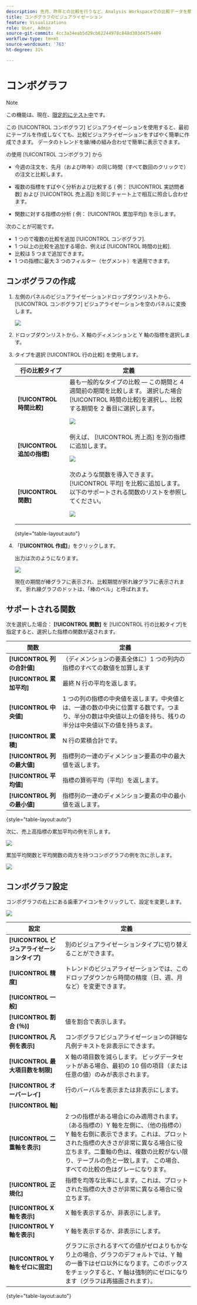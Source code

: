 ```yaml
---
description: 先月、昨年との比較を行うなど、Analysis Workspaceでの比較データを簡単に視覚化できます。
title: コンボグラフのビジュアライゼーション
feature: Visualizations
role: User, Admin
source-git-commit: 4cc3a34eab5d29cb62244978c848d303d4754409
workflow-type: tm+mt
source-wordcount: '763'
ht-degree: 31%

---
```



# コンボグラフ

>[!NOTE]
>
>この機能は、現在、[限定的にテスト中](/help/release-notes/releases.md)です。

この [!UICONTROL コンボグラフ] ビジュアライゼーションを使用すると、最初にテーブルを作成しなくても、比較ビジュアライゼーションをすばやく簡単に作成できます。 データのトレンドを線/棒の組み合わせで簡単に表示できます。

の使用 [!UICONTROL コンボグラフ] から

* 今週の注文を、先月（および昨年）の同じ時間（すべて数回のクリックで）の注文と比較します。

* 複数の指標をすばやく分析および比較する ( 例： [!UICONTROL 実訪問者数] および [!UICONTROL 売上高]) を同じチャート上で相互に照合し合わせます。

* 関数に対する指標の分析 ( 例： [!UICONTROL 累加平均]) を示します。

次のことが可能です。

* 1 つので複数の比較を追加 [!UICONTROL コンボグラフ].
* 1 つ以上の比較を追加する場合、例えば [!UICONTROL 時間の比較].
* 比較は 5 つまで追加できます。
* 1 つの指標に最大 3 つのフィルター（セグメント）を適用できます。

## コンボグラフの作成

1. 左側のパネルのビジュアライゼーションドロップダウンリストから、 [!UICONTROL コンボグラフ] ビジュアライゼーションを空のパネルに変換します。

   ![](assets/combo-chart-build.png)

1. ドロップダウンリストから、X 軸のディメンションと Y 軸の指標を選択します。

1. タイプを選択 [!UICONTROL 行の比較] を使用します。

   | 行の比較タイプ | 定義 |
   | --- | --- |
   | **[!UICONTROL 時間比較]** | 最も一般的なタイプの比較 — この期間と 4 週間前の期間を比較します。 選択した場合 [!UICONTROL 時間の比較]を選択し、比較する期間を 2 番目に選択します。<p>![](assets/combo-time-period.png) |
   | **[!UICONTROL 追加の指標]** | 例えば、 [!UICONTROL 売上高] を別の指標に追加します。<p>![](assets/combo-2metrics.png) |
   | **[!UICONTROL 関数]** | 次のような関数を導入できます。 [!UICONTROL 平均] を比較に追加します。 以下のサポートされる関数のリストを参照してください。<p>![](assets/combo-functions.png) |

   {style=&quot;table-layout:auto&quot;}

1. 「**[!UICONTROL 作成]**」をクリックします。

   出力は次のようになります。

   ![](assets/combo-output.png)

   現在の期間が棒グラフに表示され、比較期間が折れ線グラフに表示されます。 折れ線グラフのドットは、「棒のベル」と呼ばれます。

## サポートされる関数

次を選択した場合： **[!UICONTROL 関数]** を [!UICONTROL 行の比較タイプ]を指定すると、選択した指標の関数が返されます。

| 関数 | 定義 |
| --- | --- |
| **[!UICONTROL 列の合計値]** | （ディメンションの要素全体に）1 つの列内の指標のすべての数値を加算します |
| **[!UICONTROL 累加平均]** | 最終 N 行の平均を返します。 |
| **[!UICONTROL 中央値]** | 1 つの列の指標の中央値を返します。中央値とは、一連の数の中央に位置する数です。つまり、半分の数は中央値以上の値を持ち、残りの半分は中央値以下の値を持ちます。 |
| **[!UICONTROL 累積]** | N 行の累積合計です。 |
| **[!UICONTROL 列の最大値]** | 指標列の一連のディメンション要素の中の最大値を返します。 |
| **[!UICONTROL 平均値]** | 指標の算術平均（平均）を返します。 |
| **[!UICONTROL 列の最小値]** | 指標列の一連のディメンション要素の中の最小値を返します。 |

{style=&quot;table-layout:auto&quot;}

次に、売上高指標の累加平均の例を示します。

![](assets/combo-cumul-avg.png)

累加平均関数と平均関数の両方を持つコンボグラフの例を次に示します。

![](assets/combo-two-functions.png)

## コンボグラフ設定

コンボグラフの右上にある歯車アイコンをクリックして、設定を変更します。

![](assets/combo-settings.png)

| 設定 | 定義 |
| --- | --- |
| **[!UICONTROL ビジュアライゼーションタイプ]** | 別のビジュアライゼーションタイプに切り替えることができます。 |
| **[!UICONTROL 精度]** | トレンドのビジュアライゼーションでは、このドロップダウンから時間の精度（日、週、月など）を変更できます。 |
| **[!UICONTROL 一般]** |  |
| **[!UICONTROL 割合 (％)]** | 値を割合で表示します。 |
| **[!UICONTROL 凡例を表示]** | コンボグラフビジュアライゼーションの詳細な凡例テキストを非表示にできます。 |
| **[!UICONTROL 最大項目数を制限]** | X 軸の項目数を減らします。 ビッグデータセットがある場合、最初の 10 個の項目（または任意の値）のみが表示されます。 |
| **[!UICONTROL オーバーレイ]** | 行のバーバルを表示または非表示にします。 |
| **[!UICONTROL 軸]** |  |
| **[!UICONTROL 二重軸を表示]** | 2 つの指標がある場合にのみ適用されます。（ある指標の）Y 軸を左側に、（他の指標の）Y 軸を右側に表示できます。これは、プロットされた指標の大きさが非常に異なる場合に役立ちます。二重軸の色は、複数の比較がない限り、テーブルの色と一致します。 この場合、すべての比較の色はグレーになります。 |
| **[!UICONTROL 正規化]** | 指標を均等な比率にします。これは、プロットされた指標の大きさが非常に異なる場合に役立ちます。 |
| **[!UICONTROL X 軸を表示]** | X 軸を表示するか、非表示にします。 |
| **[!UICONTROL Y 軸を表示]** | Y 軸を表示するか、非表示にします。 |
| **[!UICONTROL Y 軸をゼロに固定]** | グラフに示されるすべての値がゼロよりもかなり上の場合、グラフのデフォルトでは、Y 軸の一番下はゼロ以外になります。このボックスをチェックすると、Y 軸は強制的にゼロになります（グラフは再描画されます）。 |

{style=&quot;table-layout:auto&quot;}


